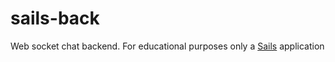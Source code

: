 # sails-back
 Web socket chat backend. For educational purposes only
a [Sails](http://sailsjs.org) application
